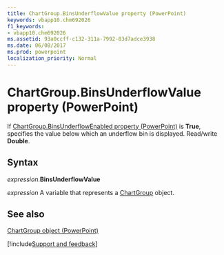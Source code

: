 ```yaml
---
title: ChartGroup.BinsUnderflowValue property (PowerPoint)
keywords: vbapp10.chm692026
f1_keywords:
- vbapp10.chm692026
ms.assetid: 93a0ccff-c132-311a-7992-83d7adce3938
ms.date: 06/08/2017
ms.prod: powerpoint
localization_priority: Normal
---
```



# ChartGroup.BinsUnderflowValue property (PowerPoint)

If [ChartGroup.BinsUnderflowEnabled property (PowerPoint)](PowerPoint.chartgroup.binsunderflowenabled.md) is **True**, specifies the value below which an underflow bin is displayed. Read/write  **Double**.


## Syntax

_expression_.**BinsUnderflowValue**

_expression_ A variable that represents a [ChartGroup](./PowerPoint.ChartGroup.md) object.


## See also


[ChartGroup object (PowerPoint)](PowerPoint.ChartGroup.md)

[!include[Support and feedback](~/includes/feedback-boilerplate.md)]